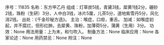 序号：11835
名称：东方甲乙丹
组成：灯草炭5钱，青黛3钱，犀黄1钱2分，硼砂2钱，珠粉（生研）3分，人中白3钱，冰片5厘，儿茶5分，道地紫雪丹5分，风化消2钱。
出处：《千金珍秘方选》。
主治：喉症，口疳，重舌。
加减：如喉症初起，并不腐烂，但形红肿。去犀黄、珠粉，加薄荷5分，蒲黄（生用）3分。
功效：None
用法用量：上为末，和匀吹入。
制备方法：None
临床应用：None
各家论述：None
用药禁忌：None
附注：None
